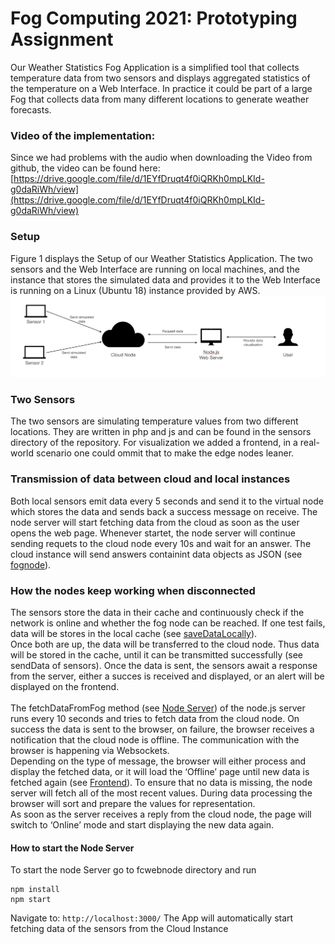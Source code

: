 # Fog Computing 2021: Prototyping Assignment
Our Weather Statistics Fog Application is a simplified tool that collects temperature data from two sensors and displays aggregated statistics of the temperature on a Web Interface. In practice it could be part of a large Fog that collects data from many different locations to generate weather forecasts.

### Video of the implementation:
Since we had problems with the audio when downloading the Video from github, the video can be found here: [https://drive.google.com/file/d/1EYfDruqt4f0iQRKh0mpLKId-g0daRiWh/view](https://drive.google.com/file/d/1EYfDruqt4f0iQRKh0mpLKId-g0daRiWh/view)

### Setup
Figure 1 displays the Setup of our Weather Statistics Application. The two sensors and the Web Interface are running on local machines, and the instance that stores the simulated data and provides it to the Web Interface is running on a Linux (Ubuntu 18) instance provided by AWS. 
![Figure 1](https://github.com/harispervaiz/fog_computing2021/blob/main/Setup.png)

### Two Sensors
The two sensors are simulating temperature values  from two different locations. They are written in php and js and can be found in the sensors directory of the repository. For visualization we added a frontend, in a real-world scenario one could ommit that to make the edge nodes leaner.

### Transmission of data between cloud and local instances
Both local sensors emit data every 5 seconds and send it to the virtual node which stores the data and sends back a success message on receive. 
The node server will start fetching data from the cloud as soon as the user opens the web page. Whenever startet, the node server will continue sending requets to the cloud node every 10s and wait for an answer. The cloud instance will send answers containint data objects as JSON (see [fognode](fognode/store.php)).

### How the nodes keep working when disconnected
The sensors store the data in their cache and continuously check if the network is online and whether the fog node can be reached. If one test fails, data will be stores in the local cache (see [saveDataLocally](sensors/js/sensor1.js)). 
<br>
Once both are up, the data will be transferred to the cloud node. Thus data will be stored in the cache, until it can be transmitted successfully (see sendData of sensors). Once the data is sent, the sensors await a response from the server, either a succes is received and displayed, or an alert will be displayed on the frontend. 
<br><br>
The fetchDataFromFog method (see [Node Server](fcwebnode/routes/index.js)) of the node.js server runs every 10 seconds and tries to fetch data from the cloud node. On success the data is sent to the browser, on failure, the browser receives a notification that the cloud node is offline. The communication with the browser is happening via Websockets. <br>
Depending on the type of message, the browser will either process and display the fetched data, or it will load the ‘Offline’ page until new data is fetched again (see [Frontend](fcwebnode/public/javascripts/main.js)). To ensure that no data is missing, the node server will fetch all of the most recent values. During data processing the browser will sort and prepare the values for representation. <br>
As soon as the server receives a reply from the cloud node, the page will switch to ‘Online’ mode and start displaying the new data again. 

#### How to start the Node Server
To start the node Server go to fcwebnode directory and run 

```
npm install
npm start
```
Navigate to: `http://localhost:3000/` 
The App will automatically start fetching data of the sensors from the Cloud Instance
